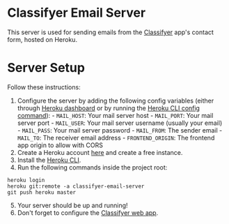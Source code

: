 # Classifyer Email Server

This server is used for sending emails from the [Classifyer](https://classifyer.app) app's contact form, hosted on Heroku.

# Server Setup

Follow these instructions:
  1. Configure the server by adding the following config variables (either through [Heroku dashboard](https://devcenter.heroku.com/articles/config-vars#using-the-heroku-dashboard) or by running the [Heroku CLI config command](https://devcenter.heroku.com/articles/config-vars#using-the-heroku-cli)):
    - `MAIL_HOST`: Your mail server host
    - `MAIL_PORT`: Your mail server port
    - `MAIL_USER`: Your mail server username (usually your email)
    - `MAIL_PASS`: Your mail server password
    - `MAIL_FROM`: The sender email
    - `MAIL_TO`: The receiver email address
    - `FRONTEND_ORIGIN`: The frontend app origin to allow with CORS
  2. Create a Heroku account [here](https://signup.heroku.com/) and create a free instance.
  3. Install the [Heroku CLI](https://devcenter.heroku.com/articles/heroku-command-line).
  4. Run the following commands inside the project root:
  ```
  heroku login
  heroku git:remote -a classifyer-email-server
  git push heroku master
  ```
  5. Your server should be up and running!
  6. Don't forget to configure the [Classifyer web app](https://github.com/classifyer/classifyer-web).

